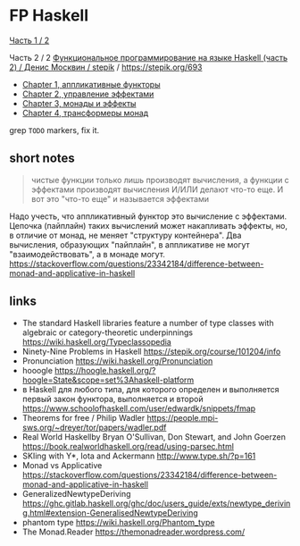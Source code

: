 # FP Haskell

[Часть 1 / 2](https://github.com/vasnake/fp_haskell-c1)

Часть 2 / 2
[Функциональное программирование на языке Haskell (часть 2) / Денис Москвин / stepik](https://stepik.org/course/693/syllabus) /
https://stepik.org/693

- [Chapter 1, аппликативные функторы](./chapter1.md)
- [Chapter 2, управление эффектами](./chapter2.md)
- [Chapter 3, монады и эффекты](./chapter3.md)
- [Chapter 4, трансформеры монад](./chapter4.md)

grep `TODO` markers, fix it.

## short notes

> чистые функции только лишь производят вычисления, а функции с эффектами
производят вычисления И/ИЛИ делают что-то еще. И вот это "что-то еще" и называется эффектами

Надо учесть, что аппликативный функтор это вычисление с эффектами.
Цепочка (пайплайн) таких вычислений может накапливать эффекты, но, в отличие от монад, не меняет "структуру контейнера".
Два вычисления, образующих "пайплайн", в аппликативе не могут "взаимодействовать", а в монаде могут.
https://stackoverflow.com/questions/23342184/difference-between-monad-and-applicative-in-haskell

## links

- The standard Haskell libraries feature a number of type classes with algebraic or category-theoretic underpinnings https://wiki.haskell.org/Typeclassopedia
- Ninety-Nine Problems in Haskell https://stepik.org/course/101204/info
- Pronunciation https://wiki.haskell.org/Pronunciation
- hooogle https://hoogle.haskell.org/?hoogle=State&scope=set%3Ahaskell-platform
- в Haskell для любого типа, для которого определен и выполняется первый закон функтора, выполняется и второй https://www.schoolofhaskell.com/user/edwardk/snippets/fmap
- Theorems for free / Philip Wadler https://people.mpi-sws.org/~dreyer/tor/papers/wadler.pdf
- Real World Haskellby Bryan O'Sullivan, Don Stewart, and John Goerzen https://book.realworldhaskell.org/read/using-parsec.html
- SKIing with Y*, Iota and Ackermann http://www.type.sh/?p=161
- Monad vs Applicative https://stackoverflow.com/questions/23342184/difference-between-monad-and-applicative-in-haskell
- GeneralizedNewtypeDeriving https://ghc.gitlab.haskell.org/ghc/doc/users_guide/exts/newtype_deriving.html#extension-GeneralisedNewtypeDeriving
- phantom type https://wiki.haskell.org/Phantom_type
- The Monad.Reader https://themonadreader.wordpress.com/
